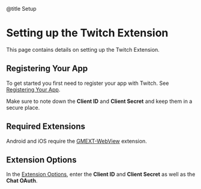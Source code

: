 @title Setup

# Setting up the Twitch Extension

This page contains details on setting up the Twitch Extension.

## Registering Your App

To get started you first need to register your app with Twitch. See [Registering Your App](https://dev.twitch.tv/docs/authentication/register-app/).

Make sure to note down the **Client ID** and **Client Secret** and keep them in a secure place.

## Required Extensions

Android and iOS require the [GMEXT-WebView](https://github.com/YoYoGames/GMEXT-WebView) extension.

## Extension Options

In the [Extension Options](https://manual.gamemaker.io/monthly/en/The_Asset_Editors/Extensions.htm#extension_options), enter the **Client ID** and **Client Secret** as well as the **Chat OAuth**.

